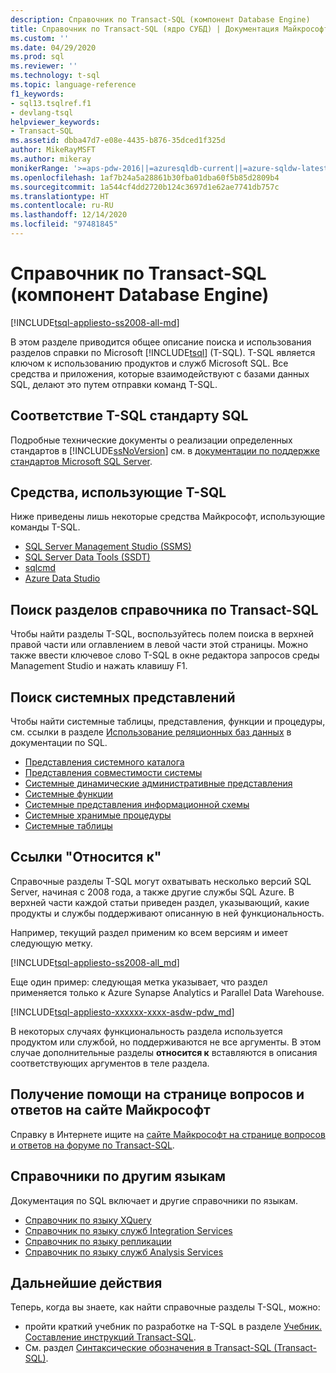 ```yaml
---
description: Справочник по Transact-SQL (компонент Database Engine)
title: Справочник по Transact-SQL (ядро СУБД) | Документация Майкрософт
ms.custom: ''
ms.date: 04/29/2020
ms.prod: sql
ms.reviewer: ''
ms.technology: t-sql
ms.topic: language-reference
f1_keywords:
- sql13.tsqlref.f1
- devlang-tsql
helpviewer_keywords:
- Transact-SQL
ms.assetid: dbba47d7-e08e-4435-b876-35dced1f325d
author: MikeRayMSFT
ms.author: mikeray
monikerRange: '>=aps-pdw-2016||=azuresqldb-current||=azure-sqldw-latest||>=sql-server-2016||>=sql-server-linux-2017||=azuresqldb-mi-current'
ms.openlocfilehash: 1af7b24a5a28861b30fba01dba60f5b85d2809b4
ms.sourcegitcommit: 1a544cf4dd2720b124c3697d1e62ae7741db757c
ms.translationtype: HT
ms.contentlocale: ru-RU
ms.lasthandoff: 12/14/2020
ms.locfileid: "97481845"
---
```

# <a name="transact-sql-reference-database-engine"></a>Справочник по Transact-SQL (компонент Database Engine)
[!INCLUDE[tsql-appliesto-ss2008-all-md](../includes/tsql-appliesto-ss2008-all-md.md)]

В этом разделе приводится общее описание поиска и использования разделов справки по Microsoft [!INCLUDE[tsql](../includes/tsql-md.md)] (T-SQL). T-SQL является ключом к использованию продуктов и служб Microsoft SQL. Все средства и приложения, которые взаимодействуют с базами данных SQL, делают это путем отправки команд T-SQL.  

## <a name="t-sql-compliance-to-sql-standard"></a>Соответствие T-SQL стандарту SQL
Подробные технические документы о реализации определенных стандартов в [!INCLUDE[ssNoVersion](../includes/ssnoversion-md.md)] см. в [документации по поддержке стандартов Microsoft SQL Server](/openspecs/sql_standards/ms-sqlstandlp/89fb00b1-4b9e-4296-92ce-a2b3f7ca01d2).

## <a name="tools-that-use-t-sql"></a>Средства, использующие T-SQL
Ниже приведены лишь некоторые средства Майкрософт, использующие команды T-SQL.

- [SQL Server Management Studio (SSMS)](../ssms/download-sql-server-management-studio-ssms.md)
- [SQL Server Data Tools (SSDT)](../ssdt/download-sql-server-data-tools-ssdt.md)
- [sqlcmd](../tools/sqlcmd-utility.md)
- [Azure Data Studio](../azure-data-studio/what-is.md)
  
## <a name="locate-the-transact-sql-reference-topics"></a>Поиск разделов справочника по Transact-SQL  
Чтобы найти разделы T-SQL, воспользуйтесь полем поиска в верхней правой части или оглавлением в левой части этой страницы. Можно также ввести ключевое слово T-SQL в окне редактора запросов среды Management Studio и нажать клавишу F1. 
  
## <a name="find-system-views"></a>Поиск системных представлений
Чтобы найти системные таблицы, представления, функции и процедуры, см. ссылки в разделе [Использование реляционных баз данных](../relational-databases/databases/databases.md) в документации по SQL.

- [Представления системного каталога](../relational-databases/system-catalog-views/catalog-views-transact-sql.md)
- [Представления совместимости системы](../relational-databases/system-compatibility-views/system-compatibility-views-transact-sql.md)
- [Системные динамические административные представления](../relational-databases/system-dynamic-management-views/system-dynamic-management-views.md)
- [Системные функции](../relational-databases/system-functions/system-functions-category-transact-sql.md)
- [Системные представления информационной схемы](../relational-databases/system-information-schema-views/system-information-schema-views-transact-sql.md)
- [Системные хранимые процедуры](../relational-databases/system-stored-procedures/system-stored-procedures-transact-sql.md)
- [Системные таблицы](../relational-databases/system-tables/system-tables-transact-sql.md)

## <a name="applies-to-references"></a>Ссылки "Относится к"  
 Справочные разделы T-SQL могут охватывать несколько версий SQL Server, начиная с 2008 года, а также другие службы SQL Azure. В верхней части каждой статьи приведен раздел, указывающий, какие продукты и службы поддерживают описанную в ней функциональность. 

Например, текущий раздел применим ко всем версиям и имеет следующую метку. 
  
 [!INCLUDE[tsql-appliesto-ss2008-all_md](../includes/tsql-appliesto-ss2008-all-md.md)]   

Еще один пример: следующая метка указывает, что раздел применяется только к Azure Synapse Analytics и Parallel Data Warehouse.

[!INCLUDE[tsql-appliesto-xxxxxx-xxxx-asdw-pdw_md](../includes/applies-to-version/asa-pdw.md)]

В некоторых случаях функциональность раздела используется продуктом или службой, но поддерживаются не все аргументы. В этом случае дополнительные разделы **относится к** вставляются в описания соответствующих аргументов в теле раздела.  
 
## <a name="get-help-from-microsoft-q--a"></a>Получение помощи на странице вопросов и ответов на сайте Майкрософт  
Справку в Интернете ищите на [сайте Майкрософт на странице вопросов и ответов на форуме по Transact-SQL](/answers/topics/sql-server-transact-sql.html).  
 
## <a name="see-other-language-references"></a>Справочники по другим языкам
Документация по SQL включает и другие справочники по языкам.
  
- [Справочник по языку XQuery](../xquery/xquery-language-reference-sql-server.md)
- [Справочник по языку служб Integration Services](../integration-services/integration-services-language-reference.md)
- [Справочник по языку репликации](../relational-databases/replication/replication-language-reference.md)
- [Справочник по языку служб Analysis Services](../mdx/multidimensional-expressions-mdx-reference.md)  

## <a name="next-steps"></a>Дальнейшие действия
Теперь, когда вы знаете, как найти справочные разделы T-SQL, можно:

- пройти краткий учебник по разработке на T-SQL в разделе [Учебник. Составление инструкций Transact-SQL](../t-sql/tutorial-writing-transact-sql-statements.md). 
- См. раздел [Синтаксические обозначения в Transact-SQL &#40;Transact-SQL&#41;](../t-sql/language-elements/transact-sql-syntax-conventions-transact-sql.md).  

  
